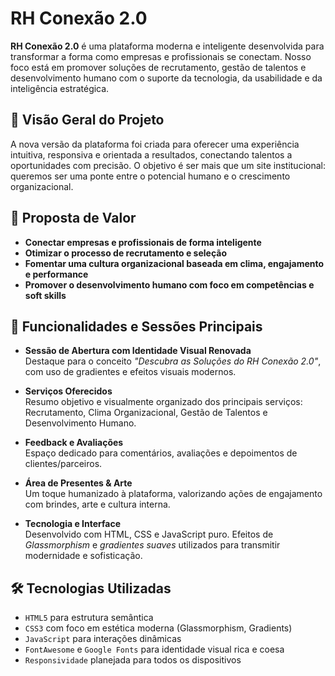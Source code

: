 # RH Conexão 2.0

**RH Conexão 2.0** é uma plataforma moderna e inteligente desenvolvida para transformar a forma como empresas e profissionais se conectam. Nosso foco está em promover soluções de recrutamento, gestão de talentos e desenvolvimento humano com o suporte da tecnologia, da usabilidade e da inteligência estratégica.

## 🚀 Visão Geral do Projeto

A nova versão da plataforma foi criada para oferecer uma experiência intuitiva, responsiva e orientada a resultados, conectando talentos a oportunidades com precisão. O objetivo é ser mais que um site institucional: queremos ser uma ponte entre o potencial humano e o crescimento organizacional.

## 🧠 Proposta de Valor

- **Conectar empresas e profissionais de forma inteligente**
- **Otimizar o processo de recrutamento e seleção**
- **Fomentar uma cultura organizacional baseada em clima, engajamento e performance**
- **Promover o desenvolvimento humano com foco em competências e soft skills**

## 🎯 Funcionalidades e Sessões Principais

- **Sessão de Abertura com Identidade Visual Renovada**  
  Destaque para o conceito *"Descubra as Soluções do RH Conexão 2.0"*, com uso de gradientes e efeitos visuais modernos.

- **Serviços Oferecidos**  
  Resumo objetivo e visualmente organizado dos principais serviços: Recrutamento, Clima Organizacional, Gestão de Talentos e Desenvolvimento Humano.

- **Feedback e Avaliações**  
  Espaço dedicado para comentários, avaliações e depoimentos de clientes/parceiros.

- **Área de Presentes & Arte**  
  Um toque humanizado à plataforma, valorizando ações de engajamento com brindes, arte e cultura interna.

- **Tecnologia e Interface**  
  Desenvolvido com HTML, CSS e JavaScript puro. Efeitos de *Glassmorphism* e *gradientes suaves* utilizados para transmitir modernidade e sofisticação.

## 🛠️ Tecnologias Utilizadas

- `HTML5` para estrutura semântica
- `CSS3` com foco em estética moderna (Glassmorphism, Gradients)
- `JavaScript` para interações dinâmicas
- `FontAwesome` e `Google Fonts` para identidade visual rica e coesa
- `Responsividade` planejada para todos os dispositivos

